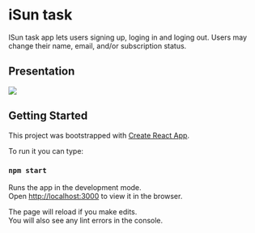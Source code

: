 # iSun task

ISun task app lets users signing up, loging in and loging out. Users may change their name, email, and/or subscription status.

## Presentation 

![](https://user-images.githubusercontent.com/54981869/132205917-95768c1b-e584-4d15-89a7-ce6f07dcc1ac.gif)


## Getting Started

This project was bootstrapped with [Create React App](https://github.com/facebook/create-react-app).

To run it you can type:

### `npm start`

Runs the app in the development mode.\
Open [http://localhost:3000](http://localhost:3000) to view it in the browser.

The page will reload if you make edits.\
You will also see any lint errors in the console.
 
